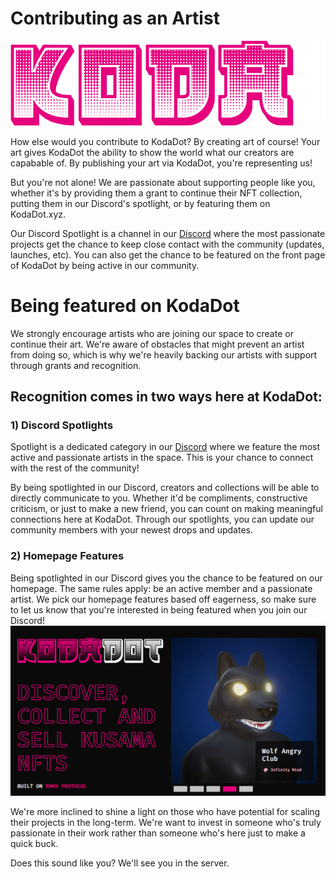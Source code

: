 # Contributing as an Artist
![KodaDot_logo_v3](./assets/koda-v3.png)


How else would you contribute to KodaDot? By creating art of course! Your art gives KodaDot the ability to show the world what our creators are capabable of. By publishing your art via KodaDot, you're representing us!

But you're not alone! We are passionate about supporting people like you, whether it's by providing them a grant to continue their NFT collection, putting them in our Discord's spotlight, or by featuring them on KodaDot.xyz. 

Our Discord Spotlight is a channel in our [Discord](https://discord.gg/kodadot) where the most passionate projects get the chance to keep close contact with the community (updates, launches, etc). You can also get the chance to be featured on the front page of KodaDot by being active in our community. 

# Being featured on KodaDot
We strongly encourage artists who are joining our space to create or continue their art. We're aware of obstacles that might prevent an artist from doing so, which is why we're heavily backing our artists with support through grants and recognition.

## Recognition comes in two ways here at KodaDot:

### 1) Discord Spotlights
Spotlight is a dedicated category in our [Discord](https://discord.gg/kodadot) where we feature the most active and passionate artists in the space. This is your chance to connect with the rest of the community! 

By being spotlighted in our Discord, creators and collections will be able to directly communicate to you. Whether it'd be compliments, constructive criticism, or just to make a new friend, you can count on making meaningful connections here at KodaDot. Through our spotlights, you can update our community members with your newest drops and updates.


### 2) Homepage Features
Being spotlighted in our Discord gives you the chance to be featured on our homepage. The same rules apply: be an active member and a passionate artist. We pick our homepage features based off eagerness, so make sure to let us know that you're interested in being featured when you join our Discord!
 ![spotlight](./assets/get-featured/spotlight.png)


We're more inclined to shine a light on those who have potential for scaling their projects in the long-term. We're want to invest in someone who's truly passionate in their work rather than someone who's here just to make a quick buck. 

Does this sound like you? We'll see you in the server.